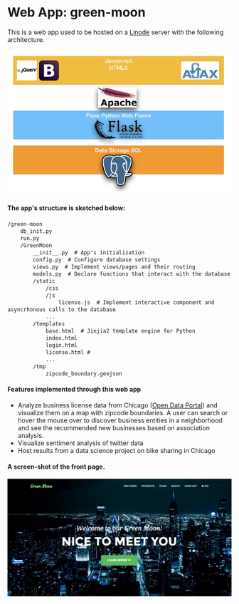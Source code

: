 # Web App: green-moon
This is a web app used to be hosted on a [Linode](https://www.linode.com) server with the following architecture.


![alt text](./img/architecture.jpeg)

#### The app's structure is sketched below:
```
/green-moon
    db_init.py
    run.py
    /GreenMoon
        __init__.py  # App's initialization
        config.py  # Configure database settings
        views.py  # Implement views/pages and their routing
        models.py  # Declare functions that interact with the database
        /static
            /css
            /js
                license.js  # Implement interactive component and asyncrhonous calls to the database
            ...
        /templates
            base.html  # Jinjia2 template engine for Python
            index.html
            login.html
            license.html # 
            ...
        /tmp
            zipcode_boundary.geojson

```

#### Features implemented through this web app
* Analyze business license data from Chicago ([Open Data Portal](https://data.cityofchicago.org)) and visualize them on 
a map with zipcode boundaries. A user can search or hover the mouse over to discover business entities 
in a neighborhood and see the recommended new businesses based on association analysis.
* Visualize sentiment analysis of twitter data
* Host results from a data science project on bike sharing in Chicago

#### A screen-shot of the front page.
![alt text](./img/GreenMoon.jpg)